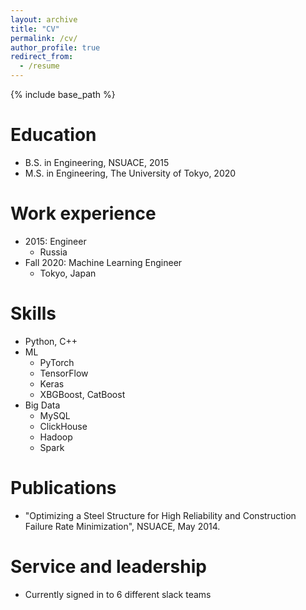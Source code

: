 ```yaml
---
layout: archive
title: "CV"
permalink: /cv/
author_profile: true
redirect_from:
  - /resume
---
```


{% include base_path %}

Education
======
* B.S. in Engineering, NSUACE, 2015
* M.S. in Engineering, The University of Tokyo, 2020

Work experience
======
* 2015: Engineer
  * Russia
* Fall 2020: Machine Learning Engineer
  * Tokyo, Japan
  
Skills
======
* Python, C++
* ML
  * PyTorch
  * TensorFlow
  * Keras
  * XBGBoost, CatBoost
* Big Data
  * MySQL
  * ClickHouse
  * Hadoop
  * Spark

Publications
======
* "Optimizing a Steel Structure for High Reliability and Construction Failure Rate Minimization", NSUACE, May 2014.
  
 
Service and leadership
======
* Currently signed in to 6 different slack teams

